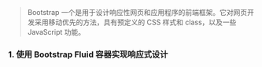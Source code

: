 <!--
 * @Author: kok-s0s
 * @Date: 2021-07-12 23:23:05
 * @LastEditors: kok-s0s
 * @LastEditTime: 2021-07-12 23:25:29
 * @Description: Bootstrap
-->

> Bootstrap 一个是用于设计响应性网页和应用程序的前端框架。它对网页开发采用移动优先的方法，具有预定义的 CSS 样式和 class，以及一些 JavaScript 功能。

### 1. 使用 Bootstrap Fluid 容器实现响应式设计
